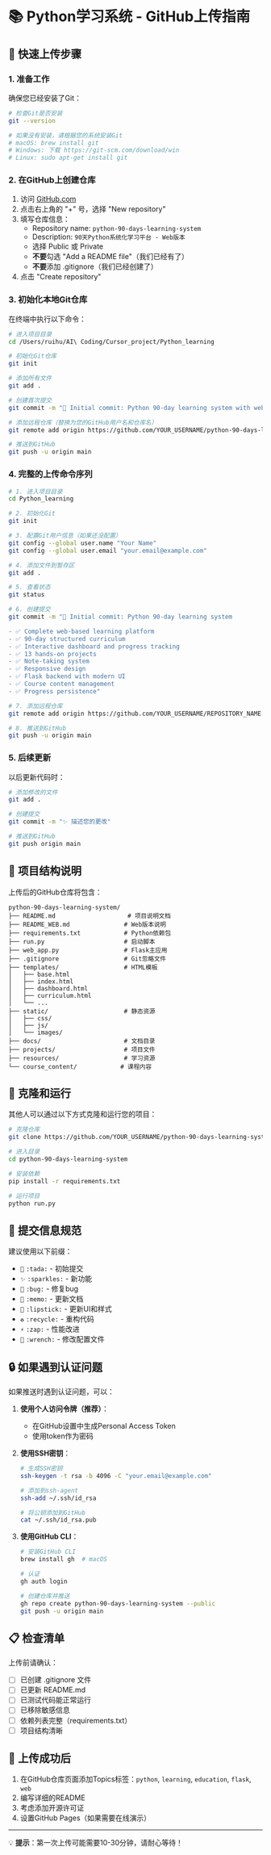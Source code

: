 # 📚 Python学习系统 - GitHub上传指南

## 🚀 快速上传步骤

### 1. 准备工作

确保您已经安装了Git：
```bash
# 检查Git是否安装
git --version

# 如果没有安装，请根据您的系统安装Git
# macOS: brew install git
# Windows: 下载 https://git-scm.com/download/win
# Linux: sudo apt-get install git
```

### 2. 在GitHub上创建仓库

1. 访问 [GitHub.com](https://github.com)
2. 点击右上角的 "+" 号，选择 "New repository"
3. 填写仓库信息：
   - Repository name: `python-90-days-learning-system` 
   - Description: `90天Python系统化学习平台 - Web版本`
   - 选择 Public 或 Private
   - **不要**勾选 "Add a README file"（我们已经有了）
   - **不要**添加 .gitignore（我们已经创建了）
4. 点击 "Create repository"

### 3. 初始化本地Git仓库

在终端中执行以下命令：

```bash
# 进入项目目录
cd /Users/ruihu/AI\ Coding/Cursor_project/Python_learning

# 初始化Git仓库
git init

# 添加所有文件
git add .

# 创建首次提交
git commit -m "🎉 Initial commit: Python 90-day learning system with web interface"

# 添加远程仓库（替换为您的GitHub用户名和仓库名）
git remote add origin https://github.com/YOUR_USERNAME/python-90-days-learning-system.git

# 推送到GitHub
git push -u origin main
```

### 4. 完整的上传命令序列

```bash
# 1. 进入项目目录
cd Python_learning

# 2. 初始化Git
git init

# 3. 配置Git用户信息（如果还没配置）
git config --global user.name "Your Name"
git config --global user.email "your.email@example.com"

# 4. 添加文件到暂存区
git add .

# 5. 查看状态
git status

# 6. 创建提交
git commit -m "🎉 Initial commit: Python 90-day learning system

- ✅ Complete web-based learning platform
- ✅ 90-day structured curriculum
- ✅ Interactive dashboard and progress tracking
- ✅ 13 hands-on projects
- ✅ Note-taking system
- ✅ Responsive design
- ✅ Flask backend with modern UI
- ✅ Course content management
- ✅ Progress persistence"

# 7. 添加远程仓库
git remote add origin https://github.com/YOUR_USERNAME/REPOSITORY_NAME.git

# 8. 推送到GitHub
git push -u origin main
```

### 5. 后续更新

以后更新代码时：

```bash
# 添加修改的文件
git add .

# 创建提交
git commit -m "✨ 描述您的更改"

# 推送到GitHub
git push origin main
```

## 📁 项目结构说明

上传后的GitHub仓库将包含：

```
python-90-days-learning-system/
├── README.md                    # 项目说明文档
├── README_WEB.md               # Web版本说明
├── requirements.txt            # Python依赖包
├── run.py                      # 启动脚本
├── web_app.py                  # Flask主应用
├── .gitignore                  # Git忽略文件
├── templates/                  # HTML模板
│   ├── base.html
│   ├── index.html
│   ├── dashboard.html
│   ├── curriculum.html
│   └── ...
├── static/                     # 静态资源
│   ├── css/
│   ├── js/
│   └── images/
├── docs/                       # 文档目录
├── projects/                   # 项目文件
├── resources/                  # 学习资源
└── course_content/            # 课程内容
```

## 🔧 克隆和运行

其他人可以通过以下方式克隆和运行您的项目：

```bash
# 克隆仓库
git clone https://github.com/YOUR_USERNAME/python-90-days-learning-system.git

# 进入目录
cd python-90-days-learning-system

# 安装依赖
pip install -r requirements.txt

# 运行项目
python run.py
```

## 📝 提交信息规范

建议使用以下前缀：
- `🎉` `:tada:` - 初始提交
- `✨` `:sparkles:` - 新功能
- `🐛` `:bug:` - 修复bug
- `📝` `:memo:` - 更新文档
- `💄` `:lipstick:` - 更新UI和样式
- `♻️` `:recycle:` - 重构代码
- `⚡️` `:zap:` - 性能改进
- `🔧` `:wrench:` - 修改配置文件

## 🔒 如果遇到认证问题

如果推送时遇到认证问题，可以：

1. **使用个人访问令牌（推荐）**：
   - 在GitHub设置中生成Personal Access Token
   - 使用token作为密码

2. **使用SSH密钥**：
   ```bash
   # 生成SSH密钥
   ssh-keygen -t rsa -b 4096 -C "your.email@example.com"
   
   # 添加到ssh-agent
   ssh-add ~/.ssh/id_rsa
   
   # 将公钥添加到GitHub
   cat ~/.ssh/id_rsa.pub
   ```

3. **使用GitHub CLI**：
   ```bash
   # 安装GitHub CLI
   brew install gh  # macOS
   
   # 认证
   gh auth login
   
   # 创建仓库并推送
   gh repo create python-90-days-learning-system --public
   git push -u origin main
   ```

## 📋 检查清单

上传前请确认：
- [ ] 已创建 .gitignore 文件
- [ ] 已更新 README.md
- [ ] 已测试代码能正常运行
- [ ] 已移除敏感信息
- [ ] 依赖列表完整（requirements.txt）
- [ ] 项目结构清晰

## 🎯 上传成功后

1. 在GitHub仓库页面添加Topics标签：`python`, `learning`, `education`, `flask`, `web`
2. 编写详细的README
3. 考虑添加开源许可证
4. 设置GitHub Pages（如果需要在线演示）

---

💡 **提示**：第一次上传可能需要10-30分钟，请耐心等待！ 